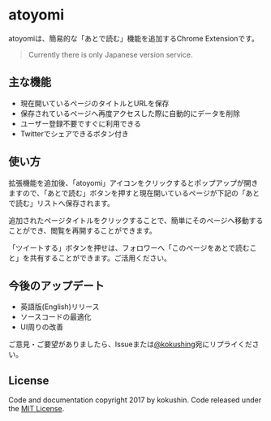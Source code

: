 # atoyomi

atoyomiは、簡易的な「あとで読む」機能を追加するChrome Extensionです。

> Currently there is only Japanese version service.

## 主な機能

- 現在開いているページのタイトルとURLを保存
- 保存されているページへ再度アクセスした際に自動的にデータを削除
- ユーザー登録不要ですぐに利用できる
- Twitterでシェアできるボタン付き

## 使い方

拡張機能を追加後、「atoyomi」アイコンをクリックするとポップアップが開きますので、「あとで読む」ボタンを押すと現在開いているページが下記の「あとで読む」リストへ保存されます。

追加されたページタイトルをクリックすることで、簡単にそのページへ移動することができ、閲覧を再開することができます。

「ツイートする」ボタンを押せは、フォロワーへ「このページをあとで読むこと」を共有することができます。ご活用ください。

## 今後のアップデート

- 英語版(English)リリース
- ソースコードの最適化
- UI周りの改善

ご意見・ご要望がありましたら、Issueまたは[@kokushing](https://twitter.com/kokushing)宛にリプライください。

## License

Code and documentation copyright 2017 by kokushin. Code released under the [MIT License](https://github.com/kokushin/atoyomi/blob/master/LICENSE).